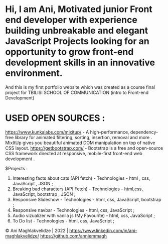 # Hi, I am Ani, Motivated junior Front end developer  with experience building unbreakable and elegant JavaScript Projects looking for an opportunity to grow front-end development skills in an innovative environment.
And this is my first portfolio website which was created as a course final project for  TBILISI SCHOOL OF COMMUNICATION (intro to Front-end Development)
# USED OPEN SOURCES :

https://www.kunkalabs.com/mixitup/ - A high-performance, dependency-free library for animated filtering, sorting, insertion, removal and more . MixItUp gives you beautiful animated DOM manipulation on top of native CSS layout.
https://getbootstrap.com/ -  Bootstrap is a free and open-source CSS framework directed at responsive, mobile-first front-end web development . 

$Projects : 
1. Interesting facts about cats (API fetch) -  Technologies - html , css, JavaScript , JSON ;
2. Breaking bad characters (API Fetch) - Technologies - html,css, JavaScript, bootstrap , JSON ;
3. Responsive Slideshow -  Technologies - html, css, JavaScript, bootstrap ;
4. Responsive navbar - Technologies - html, css, JavaScript ;
5. Audio vizualizer with vanila js (My Favourite) -  html, css, JavaScript ;
6. To Do list - Technologies - html, css, JavaScript ;

© Ani Maghlakvelidze | 2022 | 
https://www.linkedin.com/in/ani-maghlakvelidze/ 
https://github.com/anniemmagh